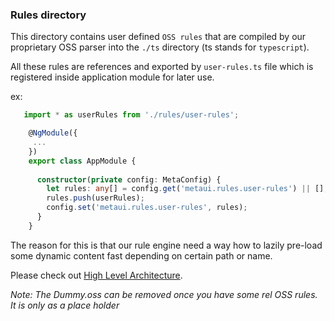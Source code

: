 ### Rules directory

This directory contains user defined `OSS rules` that are compiled by our proprietary OSS parser
into the `./ts` directory (ts stands for `typescript`).

All these rules are references and exported by `user-rules.ts` file which is 
registered inside application module for later use. 

ex:

```ts
   import * as userRules from './rules/user-rules';

    @NgModule({
     ...
    })
    export class AppModule {
    
      constructor(private config: MetaConfig) {
        let rules: any[] = config.get('metaui.rules.user-rules') || [];
        rules.push(userRules);
        config.set('metaui.rules.user-rules', rules);
      }
    }
```


The reason for this is that our rule engine need a way how to lazily pre-load some dynamic 
content fast depending on certain path or name. 

Please check out [High Level Architecture][1].

_Note: The Dummy.oss can be removed once you have some rel OSS rules. It is only as a place holder_



[1]: https://github.com/ngx-meta/rules/blob/master/docs/metaui-architecture.md
